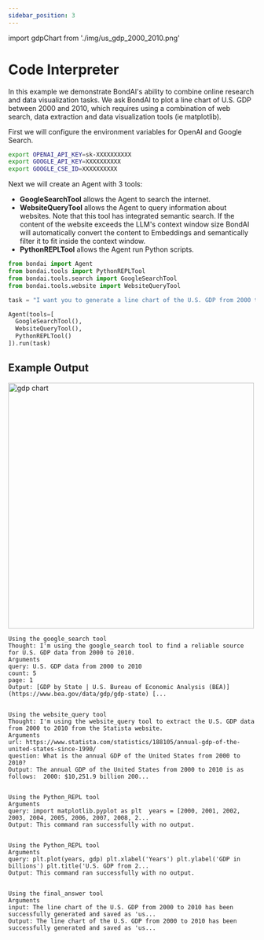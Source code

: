 ```yaml
---
sidebar_position: 3
---
```


import gdpChart from './img/us_gdp_2000_2010.png'

# Code Interpreter

In this example we demonstrate BondAI's ability to combine online research and data visualization tasks. We ask BondAI to plot a line chart of U.S. GDP between 2000 and 2010, which requires using a combination of web search, data extraction and data visualization tools (ie matplotlib).

First we will configure the environment variables for OpenAI and Google Search.

```bash
export OPENAI_API_KEY=sk-XXXXXXXXXX
export GOOGLE_API_KEY=XXXXXXXXXX
export GOOGLE_CSE_ID=XXXXXXXXXX
```

Next we will create an Agent with 3 tools:
- **GoogleSearchTool** allows the Agent to search the internet.
- **WebsiteQueryTool** allows the Agent to query information about websites. Note that this tool has integrated semantic search. If the content of the website exceeds the LLM's context window size BondAI will automatically convert the content to Embeddings and semantically filter it to fit inside the context window.
- **PythonREPLTool** allows the Agent run Python scripts.

```python
from bondai import Agent
from bondai.tools import PythonREPLTool
from bondai.tools.search import GoogleSearchTool
from bondai.tools.website import WebsiteQueryTool

task = "I want you to generate a line chart of the U.S. GDP from 2000 to 2010."

Agent(tools=[
  GoogleSearchTool(),
  WebsiteQueryTool(),
  PythonREPLTool()
]).run(task)
```

## Example Output

<img src={gdpChart} alt="gdp chart" width="500"/>

```
Using the google_search tool
Thought: I'm using the google_search tool to find a reliable source for U.S. GDP data from 2000 to 2010.
Arguments
query: U.S. GDP data from 2000 to 2010
count: 5
page: 1
Output: [GDP by State | U.S. Bureau of Economic Analysis (BEA)](https://www.bea.gov/data/gdp/gdp-state) [...


Using the website_query tool
Thought: I'm using the website_query tool to extract the U.S. GDP data from 2000 to 2010 from the Statista website.
Arguments
url: https://www.statista.com/statistics/188105/annual-gdp-of-the-united-states-since-1990/
question: What is the annual GDP of the United States from 2000 to 2010?
Output: The annual GDP of the United States from 2000 to 2010 is as follows:  2000: $10,251.9 billion 200...


Using the Python_REPL tool
Arguments
query: import matplotlib.pyplot as plt  years = [2000, 2001, 2002, 2003, 2004, 2005, 2006, 2007, 2008, 2...
Output: This command ran successfully with no output.


Using the Python_REPL tool
Arguments
query: plt.plot(years, gdp) plt.xlabel('Years') plt.ylabel('GDP in billions') plt.title('U.S. GDP from 2...
Output: This command ran successfully with no output.


Using the final_answer tool
Arguments
input: The line chart of the U.S. GDP from 2000 to 2010 has been successfully generated and saved as 'us...
Output: The line chart of the U.S. GDP from 2000 to 2010 has been successfully generated and saved as 'us...
```